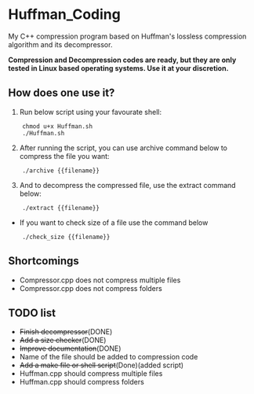 # Huffman_Coding
My C++ compression program based on Huffman's lossless compression algorithm and its decompressor.

**Compression and Decompression codes are ready, but they are only tested in Linux based operating systems. Use it at your discretion.**

## How does one use it?

1. Run below script using your favourate shell:
```
    chmod u+x Huffman.sh
    ./Huffman.sh
```

2. After running the script, you can use archive command below to compress the file you want:
```
    ./archive {{filename}}
```
3.  And to decompress the compressed file, use the extract command below:
```
    ./extract {{filename}}
```
* If you want to check size of a file use the command below
```
    ./check_size {{filename}}
```
## Shortcomings
* Compressor.cpp does not compress multiple files
* Compressor.cpp does not compress folders

## TODO list
* ~~Finish decompressor~~(DONE)
* ~~Add a size checker~~(DONE)
* ~~Improve documentation~~(DONE)
* Name of the file should be added to compression code
* ~~Add a make file or shell script~~(Done)(added script)
* Huffman.cpp should compress multiple files
* Huffman.cpp should compress folders
